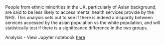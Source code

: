 People from ethnic minorities in the UK, particularly of Asian background, are said to be less likely to access mental health services provide by the NHS. This analysis sets out to see if there is indeed a disparity between services accessed by the asian population vs the white population, and will statistically test if there is a significance difference in the two groups.

Analysis - View Jupyter notebook [here](https://github.com/VajihaHameed/Portfolio/blob/master/BME-Mental-Health/BME%20Mental%20Health%20Project.ipynb)
